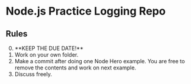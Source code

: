 # Node.js Practice Logging Repo

## Rules

<ol start="0">
<li>**KEEP THE DUE DATE!**</li>
<li>Work on your own folder.</li>
<li>Make a commit after doing one Node Hero example. You are free to remove the contents and work on next example.</li>
<li>Discuss freely.</li>
</ol>
